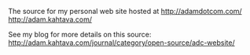 The source for my personal web site hosted at http://adamdotcom.com/ http://adam.kahtava.com/

See my blog for more details on this source: http://adam.kahtava.com/journal/category/open-source/adc-website/